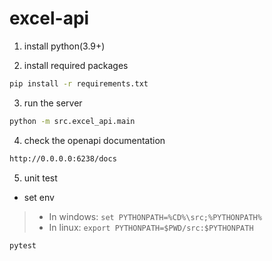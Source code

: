 # excel-api


1. install python(3.9+)

2. install required packages
```bash
pip install -r requirements.txt
```

3. run the server
```bash
python -m src.excel_api.main 
```

4. check the openapi documentation
```bash
http://0.0.0.0:6238/docs
```

5. unit test
- set env
> - In windows: `set PYTHONPATH=%CD%\src;%PYTHONPATH%`
> - In linux: `export PYTHONPATH=$PWD/src:$PYTHONPATH`
> 


```bash
pytest
```
